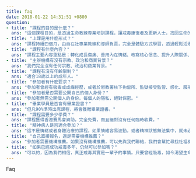 ```yaml
---
title: faq
date: 2018-01-22 14:31:51 +0800
question:
- title: "課程的目的是什麼？"
  ans: "這個課程目的，是透過生命教練專業培訓課程，讓戒毒康復者及更新人士，找回生命的力量和自信，發揮正向生命力，甚至將自己的經歷，轉化成滋養其他生命的動力，成為生命教練，幫助更多人。"
- title: "上課是用什麼形式？"
  ans: "課程持續四個月，由自在社專業教練和導師負責，完全是體驗方式學習，透過輕鬆活潑的遊戲、練習和互動，有效成長，無需寫筆記，也無需考試。每位參加者，都有一位私人專業教練，課程時單對單練習，每週再通一次電話，給予私人的優質支持。"
- title: "課程有什麼內容？"
  ans: "課程主要內容重點是：轉化成長傷痛、善用內在情緒、改寫核心信念、提升人際關係、改善溝通技巧、化解人際矛盾、重拾內在和諧、創造幸福家庭、享受正向社群生活、貢獻社會服務他人。"
- title: "主辦機構有沒有宗教、政治和商業背景？"
  ans: "我們完全沒有任何宗教、政治和商業背景。"
- title: "課程有沒有年齡限制？"
  ans: "適合18歲以上的成年人。"
- title: "參加者有什麼要求？"
  ans: "參加者曾經有吸毒或成癮經歷，或者於懲教署核下拘留所、監獄接受監管、感化、服刑的人士，尤其年輕人。必須經過社工或自在社推薦，確定有足夠意向，心態積極，才可以參加。由於名額有限，先到先得。參加者需經甄選，同時需要承諾全程積極投入上課，而且出席率達到90%。"
- title: "參加者是否需要公開自己的個人身份？"
  ans: "參加者無需公開個人的身份。每個人的隱私，絕對保密。"
- title: "畢業學員是否會有畢業證書？"
  ans: "但凡90%準時出席課程，將會獲贈畢業證書。"
- title: "課程需要多少學費？"
  ans: "課程獲得香港賽馬會資助，完全免費，而且絕對沒有任何臨時收費。"
- title: "精神病人是否適合參加？"
  ans: "這不是情緒或者身體治療的課程。如果情緒容易波動，或者精神狀態無法集中，就未必適合參加。"
- title: "自己直接報名，還是需要機構推薦？"
  ans: "參加者需要機構推薦。如果沒有機構推薦，可以先與我們聯絡，我們會幫忙尋找社福機構和社工推薦。"
- title: "如果已經成功戒毒多年，仍然可以參加嗎？"
  ans: "可以的，因為我們相信，真正戒毒其實是一輩子的事情。只要曾經吸毒，如今渴望生命更加精彩，透過自身經歷，去幫助其他過來人，便可以參加這個課程。"
---
```

Faq